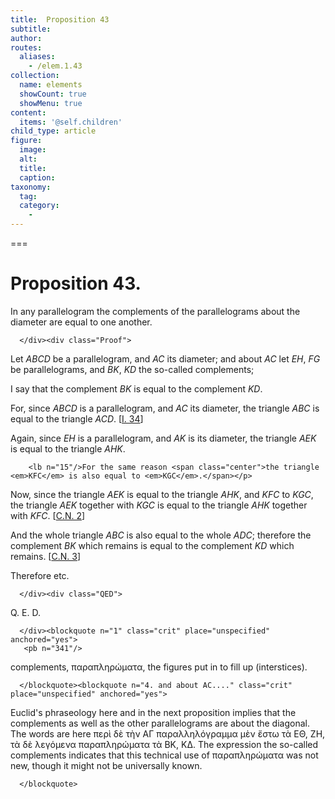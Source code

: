 ```yaml
---
title:  Proposition 43
subtitle: 
author:
routes:
  aliases:
    - /elem.1.43
collection:
  name: elements
  showCount: true
  showMenu: true
content:
  items: '@self.children'
child_type: article
figure:
  image:
  alt:
  title:
  caption:
taxonomy:
  tag:
  category:
    - 
---
```




===

<h1>Proposition 43.</h1><div class="Enunc">
       
<p>In any parallelogram the complements of the parallelograms about the diameter are equal to one another.</p>

      </div><div class="Proof">
       
<p>Let <em>ABCD</em> be a parallelogram, and <em>AC</em> its diameter; and about <em>AC</em> let <em>EH</em>, <em>FG</em> be parallelograms, and <em>BK</em>, <em>KD</em>
        <lb n="5"/>the so-called complements;</p>

       
<p>I say that the complement <em>BK</em> is equal to the complement <em>KD</em>.</p>

       
<p>For, since <em>ABCD</em> is a parallelogram, and <em>AC</em> its diameter, <span class="center">the triangle <em>ABC</em> is equal to <lb n="10"/>the triangle <em>ACD</em>. [<a href="/elem.1.34">I. 34</a>]</span></p>

       
<p>Again, since <em>EH</em> is a parallelogram, and <em>AK</em> is its diameter, <span class="center">the triangle <em>AEK</em> is equal to the triangle <em>AHK</em>.</span>
        
        <lb n="15"/>For the same reason <span class="center">the triangle <em>KFC</em> is also equal to <em>KGC</em>.</span></p>

       
<p>Now, since the triangle <em>AEK</em> is equal to the triangle <em>AHK</em>, <span class="center">and <em>KFC</em> to <em>KGC</em>,</span>
        <lb n="20"/>the triangle <em>AEK</em> together with <em>KGC</em> is equal to the triangle <em>AHK</em> together with <em>KFC</em>. [<a href="/elem.1.c.n.2">C.N. 2</a>]</p>

       
<p>And the whole triangle <em>ABC</em> is also equal to the whole <em>ADC</em>; therefore the complement <em>BK</em> which remains is equal to the <lb n="25"/>complement <em>KD</em> which remains. [<a href="/elem.1.c.n.3">C.N. 3</a>]</p>

       
<p>Therefore etc.</p>

      </div><div class="QED">
       
<p>Q. E. D.</p>

      </div><blockquote n="1" class="crit" place="unspecified" anchored="yes">
       <pb n="341"/>
       
<p><span class="bold">complements</span>, <foreign lang="greek">παραπληρώματα</foreign>, the figures put in to fill up (interstices).</p>

      </blockquote><blockquote n="4. and about AC...." class="crit" place="unspecified" anchored="yes">
       
<p>Euclid's phraseology here and in the next proposition implies that the complements as well as the other parallelograms are <quote>about</quote>
 the diagonal. The words are here <foreign lang="greek">περὶ δὲ τὴν ΑΓ παραλληλόγραμμα μὲν ἔστω τὰ ΕΘ, ΖΗ, τὰ δὲ λεγόμενα παραπληρώματα τὰ ΒΚ, ΚΔ</foreign>. The expression <quote>the so-called complements</quote>
 indicates that this technical use of <foreign lang="greek">παραπληρώματα</foreign> was not new, though it might not be universally known.</p>

      </blockquote>
